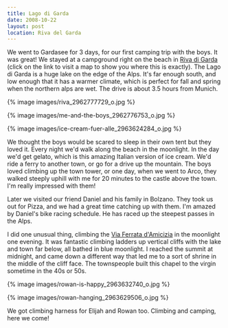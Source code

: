 ```yaml
---
title: Lago di Garda
date: 2008-10-22
layout: post
location: Riva del Garda
---
```


We went to Gardasee for 3 days, for our first camping trip with the boys.
It was great! We stayed at a campground right on the beach in [Riva di Garda](https://maps.google.com/maps?f=q&hl=en&geocode=&q=riva+del+garda,+italy&ie=UTF8&ll=45.880927,10.872688&spn=0.121892,0.276375&t=h&z=12&g=riva+del+garda,+italy) (click
on the link to visit a map to show you where this is exactly). The Lago
di Garda is a huge lake on the edge of the Alps. It's far enough south,
and low enough that it has a warmer climate, which is perfect for fall
and spring when the northern alps are wet. The drive is about 3.5 hours
from Munich.
  
  
{% image images/riva_2962777729_o.jpg %}
  
  
{% image images/me-and-the-boys_2962776753_o.jpg %}
  
  
{% image images/ice-cream-fuer-alle_2963624284_o.jpg %}
  
  
We thought the boys would be scared to sleep in their own tent but they
loved it. Every night we'd walk along the beach in the moonlight. In the
day we'd get gelato, which is this amazing Italian version of ice cream.
We'd ride a ferry to another town, or go for a drive up the mountain. The
boys loved climbing up the town tower, or one day, when we went to Arco,
they walked steeply uphill with me for 20 minutes to the castle above the
town. I'm really impressed with them!
  
  
Later we visited our friend Daniel and his family in Bolzano. They took
us out for Pizza, and we had a great time catching up with them. I'm amazed
by Daniel's bike racing schedule. He has raced up the steepest passes in
the Alps.
  
  
I did one unusual thing, climbing the [Via Ferrata d'Amicizia](https://flickr.com/photos/85571065@N00/35082003/) in
the moonlight one evening. It was fantastic climbing ladders up vertical
cliffs with the lake and town far below, all bathed in blue moonlight.
I reached the summit at midnight, and came down a different way that led
me to a sort of shrine in the middle of the cliff face. The townspeople
built this chapel to the virgin sometime in the 40s or 50s.
  
  
{% image images/rowan-is-happy_2963632740_o.jpg %}
  
  
{% image images/rowan-hanging_2963629506_o.jpg %}
  
  
We got climbing harness for Elijah and Rowan too. Climbing and camping,
here we come!
